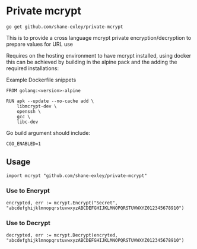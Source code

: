 # Private mcrypt

`go get github.com/shane-exley/private-mcrypt`

This is to provide a cross language mcrypt private encryption/decryption to prepare values for URL use

Requires on the hosting environment to have mcrypt installed, using docker this can be achieved by building in the alpine pack and the adding the required installations:

Example Dockerfile snippets
```
FROM golang:<version>-alpine

RUN apk --update --no-cache add \
    libmcrypt-dev \
    openssh \
    gcc \
    libc-dev
```
Go build argument should include:
```
CGO_ENABLED=1
```

## Usage

```
import mcrypt "github.com/shane-exley/private-mcrypt"
```

### Use to Encrypt

```
encrypted, err := mcrypt.Encrypt("Secret", "abcdefghijklmnopqrstuvwxyzABCDEFGHIJKLMNOPQRSTUVWXYZ012345678910")
```

### Use to Decrypt

```
decrypted, err := mcrypt.Decrypt(encryted, "abcdefghijklmnopqrstuvwxyzABCDEFGHIJKLMNOPQRSTUVWXYZ012345678910")
```
